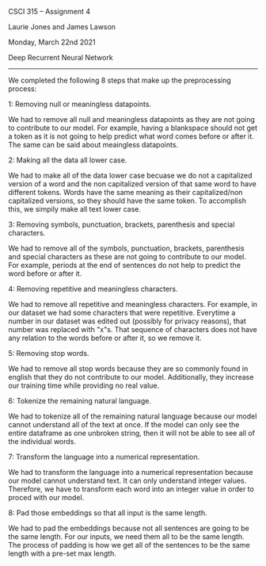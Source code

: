 CSCI 315 – Assignment 4

Laurie Jones and James Lawson

Monday, March 22nd 2021

Deep Recurrent Neural Network

---------------------------------------------------------------------------

We completed the following 8 steps that make up the preprocessing process:

1: Removing null or meaningless datapoints.

We had to remove all null and meaningless datapoints as they are not going to contribute to our model. For example, having a blankspace should not get a token as it is not going to help predict what word comes before or after it. The same can be said about meaingless datapoints.

2: Making all the data all lower case.

We had to make all of the data lower case becuase we do not a capitalized version of a word and the non capitalized version of that same word to have different tokens. Words have the same meaning as their capitalized/non capitalized versions, so they should have the same token. To accomplish this, we simpily make all text lower case.

3: Removing symbols, punctuation, brackets, parenthesis and special characters.

We had to remove all of the symbols, punctuation, brackets, parenthesis and special characters as these are not going to contribute to our model. For example, periods at the end of sentences do not help to predict the word before or after it.

4: Removing repetitive and meaningless characters.

We had to remove all repetitive and meaningless characters. For example, in our dataset we had some characters that were repetitive. Everytime a number in our dataset was edited out (possibly for privacy reasons), that number was replaced with "x"s. That sequence of characters does not have any relation to the words before or after it, so we remove it.

5: Removing stop words.

We had to remove all stop words because they are so commonly found in english that they do not contribute to our model. Additionally, they increase our training time while providing no real value.

6: Tokenize the remaining natural language.

We had to tokenize all of the remaining natural language because our model cannot understand all of the text at once. If the model can only see the entire dataframe as one unbroken string, then it will not be able to see all of the individual words.

7: Transform the language into a numerical representation.

We had to transform the language into a numerical representation because our model cannot understand text. It can only understand integer values. Therefore, we have to transform each word into an integer value in order to proced with our model.

8: Pad those embeddings so that all input is the same length.

We had to pad the embeddings because not all sentences are going to be the same length. For our inputs, we need them all to be the same length. The process of padding is how we get all of the sentences to be the same length with a pre-set max length.



